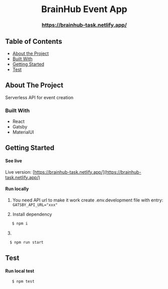   <h1 align="center">BrainHub Event App</h1>
  <h3 align="center"><a href="https://brainhub-task.netlify.app/">https://brainhub-task.netlify.app/</a></h3>
<!-- TABLE OF CONTENTS -->

## Table of Contents

- [About the Project](#about-the-project)
- [Built With](#built-with)
- [Getting Started](#getting-started)
- [Test](#test)

<!-- ABOUT THE PROJECT -->

## About The Project

Serverless API for event creation

### Built With

- React
- Gatsby
- MaterialUI

<!-- GETTING STARTED -->

## Getting Started

#### See live

Live version: [https://brainhub-task.netlify.app/](https://brainhub-task.netlify.app/)

#### Run locally

1. You need API url to make it work create .env.development file with entry:
   <br>
   `GATSBY_API_URL="xxx"`

2. Install dependency

```bash
   $ npm i
```

3.

```bash
  $ npm run start
```

<!-- Test -->

## Test

#### Run local test

```bash
   $ npm test
```
